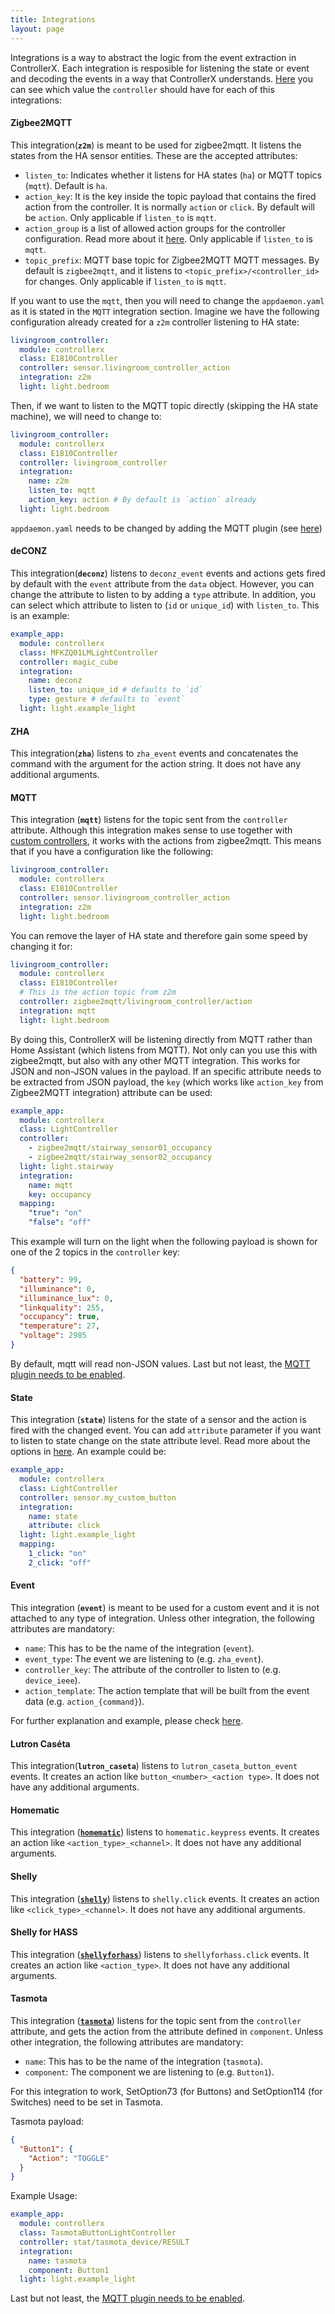 ```yaml
---
title: Integrations
layout: page
---
```


Integrations is a way to abstract the logic from the event extraction in ControllerX. Each integration is resposible for listening the state or event and decoding the events in a way that ControllerX understands. [Here](/controllerx/others/extract-controller-id) you can see which value the `controller` should have for each of this integrations:

#### Zigbee2MQTT

This integration(**`z2m`**) is meant to be used for zigbee2mqtt. It listens the states from the HA sensor entities. These are the accepted attributes:

- `listen_to`: Indicates whether it listens for HA states (`ha`) or MQTT topics (`mqtt`). Default is `ha`.
- `action_key`: It is the key inside the topic payload that contains the fired action from the controller. It is normally `action` or `click`. By default will be `action`. Only applicable if `listen_to` is `mqtt`.
- `action_group` is a list of allowed action groups for the controller configuration. Read more about it [here](https://github.com/xaviml/controllerx/pull/150). Only applicable if `listen_to` is `mqtt`.
- `topic_prefix`: MQTT base topic for Zigbee2MQTT MQTT messages. By default is `zigbee2mqtt`, and it listens to `<topic_prefix>/<controller_id>` for changes. Only applicable if `listen_to` is `mqtt`.

If you want to use the `mqtt`, then you will need to change the `appdaemon.yaml` as it is stated in the `MQTT` integration section. Imagine we have the following configuration already created for a `z2m` controller listening to HA state:

```yaml
livingroom_controller:
  module: controllerx
  class: E1810Controller
  controller: sensor.livingroom_controller_action
  integration: z2m
  light: light.bedroom
```

Then, if we want to listen to the MQTT topic directly (skipping the HA state machine), we will need to change to:

```yaml
livingroom_controller:
  module: controllerx
  class: E1810Controller
  controller: livingroom_controller
  integration:
    name: z2m
    listen_to: mqtt
    action_key: action # By default is `action` already
  light: light.bedroom
```

`appdaemon.yaml` needs to be changed by adding the MQTT plugin (see [here](/controllerx/others/enable-mqtt-plugin))

#### deCONZ

This integration(**`deconz`**) listens to `deconz_event` events and actions gets fired by default with the `event` attribute from the `data` object. However, you can change the attribute to listen to by adding a `type` attribute. In addition, you can select which attribute to listen to (`id` or `unique_id`) with `listen_to`. This is an example:

```yaml
example_app:
  module: controllerx
  class: MFKZQ01LMLightController
  controller: magic_cube
  integration:
    name: deconz
    listen_to: unique_id # defaults to `id`
    type: gesture # defaults to `event`
  light: light.example_light
```

#### ZHA

This integration(**`zha`**) listens to `zha_event` events and concatenates the command with the argument for the action string. It does not have any additional arguments.

#### MQTT

This integration (**`mqtt`**) listens for the topic sent from the `controller` attribute. Although this integration makes sense to use together with [custom controllers](/controllerx/advanced), it works with the actions from zigbee2mqtt. This means that if you have a configuration like the following:

```yaml
livingroom_controller:
  module: controllerx
  class: E1810Controller
  controller: sensor.livingroom_controller_action
  integration: z2m
  light: light.bedroom
```

You can remove the layer of HA state and therefore gain some speed by changing it for:

```yaml
livingroom_controller:
  module: controllerx
  class: E1810Controller
  # This is the action topic from z2m
  controller: zigbee2mqtt/livingroom_controller/action
  integration: mqtt
  light: light.bedroom
```

By doing this, ControllerX will be listening directly from MQTT rather than Home Assistant (which listens from MQTT). Not only can you use this with zigbee2mqtt, but also with any other MQTT integration. This works for JSON and non-JSON values in the payload. If an specific attribute needs to be extracted from JSON payload, the `key` (which works like `action_key` from Zigbee2MQTT integration) attribute can be used:

```yaml
example_app:
  module: controllerx
  class: LightController
  controller:
    - zigbee2mqtt/stairway_sensor01_occupancy
    - zigbee2mqtt/stairway_sensor02_occupancy
  light: light.stairway
  integration:
    name: mqtt
    key: occupancy
  mapping:
    "true": "on"
    "false": "off"
```

This example will turn on the light when the following payload is shown for one of the 2 topics in the `controller` key:

```json
{
  "battery": 99,
  "illuminance": 0,
  "illuminance_lux": 0,
  "linkquality": 255,
  "occupancy": true,
  "temperature": 27,
  "voltage": 2985
}
```

By default, mqtt will read non-JSON values. Last but not least, the [MQTT plugin needs to be enabled](/controllerx/others/enable-mqtt-plugin).

#### State

This integration (**`state`**) listens for the state of a sensor and the action is fired with the changed event. You can add `attribute` parameter if you want to listen to state change on the state attribute level. Read more about the options in [here](https://appdaemon.readthedocs.io/en/latest/AD_API_REFERENCE.html#appdaemon.adapi.ADAPI.listen_state). An example could be:

```yaml
example_app:
  module: controllerx
  class: LightController
  controller: sensor.my_custom_button
  integration:
    name: state
    attribute: click
  light: light.example_light
  mapping:
    1_click: "on"
    2_click: "off"
```

#### Event

This integration (**`event`**) is meant to be used for a custom event and it is not attached to any type of integration. Unless other integration, the following attributes are mandatory:

- `name`: This has to be the name of the integration (`event`).
- `event_type`: The event we are listening to (e.g. `zha_event`).
- `controller_key`: The attribute of the controller to listen to (e.g. `device_ieee`).
- `action_template`: The action template that will be built from the event data (e.g. `action_{command}`).

For further explanation and example, please check [here](/controllerx/advanced/event-integration).

#### Lutron Caséta

This integration(**`lutron_caseta`**) listens to `lutron_caseta_button_event` events. It creates an action like `button_<number>_<action type>`. It does not have any additional arguments.

#### Homematic

This integration ([**`homematic`**](https://www.home-assistant.io/integrations/homematic)) listens to `homematic.keypress` events. It creates an action like `<action_type>_<channel>`. It does not have any additional arguments.

#### Shelly

This integration ([**`shelly`**](https://www.home-assistant.io/integrations/shelly)) listens to `shelly.click` events. It creates an action like `<click_type>_<channel>`. It does not have any additional arguments.

#### Shelly for HASS

This integration ([**`shellyforhass`**](https://github.com/StyraHem/ShellyForHASS)) listens to `shellyforhass.click` events. It creates an action like `<action_type>`. It does not have any additional arguments.

#### Tasmota

This integration ([**`tasmota`**](https://tasmota.github.io)) listens for the topic sent from the `controller` attribute, and gets the action from the attribute defined in `component`. Unless other integration, the following attributes are mandatory:

- `name`: This has to be the name of the integration (`tasmota`).
- `component`: The component we are listening to (e.g. `Button1`).

For this integration to work, SetOption73 (for Buttons) and SetOption114 (for Switches) need to be set in Tasmota.

Tasmota payload:

```json
{
  "Button1": {
    "Action": "TOGGLE"
  }
}
```

Example Usage:

```yaml
example_app:
  module: controllerx
  class: TasmotaButtonLightController
  controller: stat/tasmota_device/RESULT
  integration:
    name: tasmota
    component: Button1
  light: light.example_light
```

Last but not least, the [MQTT plugin needs to be enabled](/controllerx/others/enable-mqtt-plugin).
